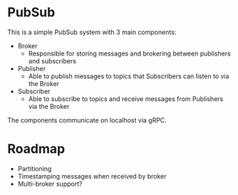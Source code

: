 # PubSub

This is a simple PubSub system with 3 main components:
- Broker
  - Responsible for storing messages and brokering between publishers and subscribers
- Publisher
  - Able to publish messages to topics that Subscribers can listen to via the Broker
- Subscriber
  - Able to subscribe to topics and receive messages from Publishers via the Broker

The components communicate on localhost via gRPC.

# Roadmap

- Partitioning
- Timestamping messages when received by broker
- Multi-broker support?
